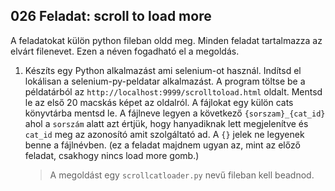 ## 026 Feladat: scroll to load more 

A feladatokat külön python fileban oldd meg. Minden feladat tartalmazza az elvárt filenevet. Ezen a néven fogadható el a megoldás.

1)  Készíts egy Python alkalmazást ami selenium-ot használ. Indítsd el lokálisan a selenium-py-peldatar alkalmazást. A program töltse be a példatárból az `http://localhost:9999/scrolltoload.html` oldalt. Mentsd le az első 20 macskás képet az oldalról. A fájlokat egy külön cats könyvtárba mentsd le. A fájlneve legyen a következő `{sorszam}_{cat_id}` ahol a `sorszám` alatt azt értjük, hogy hanyadiknak lett megjelenítve és `cat_id` meg az azonosító amit szolgáltató ad. A `{}` jelek ne legyenek benne a fájlnévben. (ez a feladat majdnem ugyan az, mint az előző feladat, csakhogy nincs load more gomb.)
    > A megoldást egy `scrollcatloader.py` nevű fileban kell beadnod.